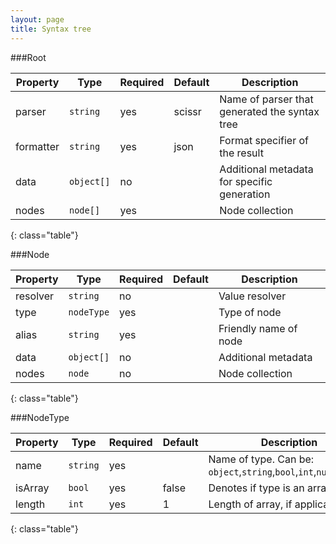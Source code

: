 ```yaml
---
layout: page
title: Syntax tree
---
```


###Root

| Property | Type | Required | Default | Description |
|-|-|-|-|-|
| parser | `string` | yes | scissr | Name of parser that generated the syntax tree |
| formatter | `string` | yes | json | Format specifier of the result |
| data | `object[]` | no || Additional metadata for specific generation |
| nodes | `node[]` | yes || Node collection |
{: class="table"} 	

###Node

| Property | Type | Required | Default | Description |
|-|-|-|-|-|
| resolver | `string` | no || Value resolver |
| type     | `nodeType` | yes || Type of node |
| alias    | `string` | yes      || Friendly name of node |
| data     | `object[]` | no || Additional metadata |
| nodes    | `node` | no || Node collection |
{: class="table"} 

###NodeType

| Property | Type | Required | Default | Description |
|-|-|-|-|-|
| name | `string` | yes || Name of type. Can be: `object`,`string`,`bool`,`int`,`number`,`date`             |
| isArray | `bool` | yes | false | Denotes if type is an array |
| length | `int` | yes | 1 | Length of array, if applicable |
{: class="table"} 